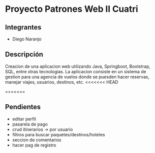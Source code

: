 # Proyecto Patrones Web II Cuatri

## Integrantes
- Diego Naranjo

## Descripción
Creacion de una aplicacion web utilizando Java, Springboot, Bootstrap, SQL, entre otras tecnologias.
La aplicacion consiste en un sistema de gestion para una agencia de vuelos donde se puesden hacer reservas, manejar viajes, usuarios, destinos, etc.
<<<<<<< HEAD
 
=======

## Pendientes

- editar perfil
- pasarela de pago
- crud itinerarios -> por usuario
- filtros para buscar paquetes/destinos/hoteles
- seccion de comentarios
- hacer pag de registro
